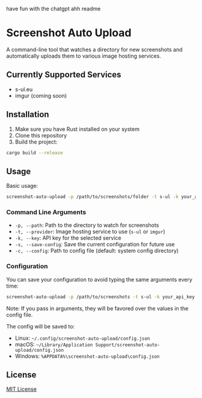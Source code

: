 have fun with the chatgpt ahh readme

# Screenshot Auto Upload

A command-line tool that watches a directory for new screenshots and automatically uploads them to various image hosting services.

## Currently Supported Services
- s-ul.eu
- imgur (coming soon)

## Installation

1. Make sure you have Rust installed on your system
2. Clone this repository
3. Build the project:
```bash
cargo build --release
```

## Usage

Basic usage:
```bash
screenshot-auto-upload -p /path/to/screenshots/folder -t s-ul -k your_api_key
```

### Command Line Arguments

- `-p, --path`: Path to the directory to watch for screenshots
- `-t, --provider`: Image hosting service to use (`s-ul` or `imgur`)
- `-k, --key`: API key for the selected service
- `-s, --save-config`: Save the current configuration for future use
- `-c, --config`: Path to config file (default: system config directory)

### Configuration

You can save your configuration to avoid typing the same arguments every time:

```bash
screenshot-auto-upload -p /path/to/screenshots -t s-ul -k your_api_key -s
```

Note: If you pass in arguments, they will be favored over the values in the config file.

The config will be saved to:
- Linux: `~/.config/screenshot-auto-upload/config.json`
- macOS: `~/Library/Application Support/screenshot-auto-upload/config.json`
- Windows: `%APPDATA%\screenshot-auto-upload\config.json`

## License

[MIT License](LICENSE)
